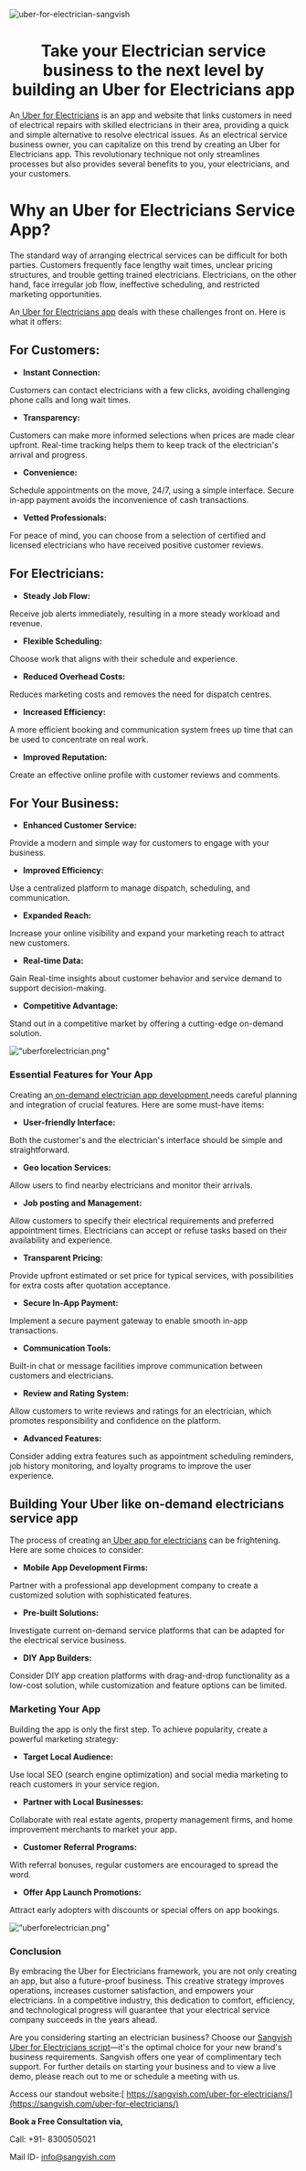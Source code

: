 ![uber-for-electrician-sangvish](https://github.com/sangvishtechnologies/uber-for-electricians/assets/161323540/efd9c933-25da-4113-bc5a-11b49c12777b)


<h1 align="center"> Take your Electrician service business to the next level by building an Uber for Electricians app </h1> 

An[ Uber for Electricians](https://sangvish.com/uber-for-electricians/) is an app and website that links customers in need of electrical repairs with skilled electricians in their area, providing a quick and simple alternative to resolve electrical issues. As an electrical service business owner, you can capitalize on this trend by creating an Uber for Electricians app. This revolutionary technique not only streamlines processes but also provides several benefits to you, your electricians, and your customers.

# Why an Uber for Electricians Service App?
The standard way of arranging electrical services can be difficult for both parties. Customers frequently face lengthy wait times, unclear pricing structures, and trouble getting trained electricians. Electricians, on the other hand, face irregular job flow, ineffective scheduling, and restricted marketing opportunities.

An[ Uber for Electricians app](https://sangvish.com/uber-for-electricians/) deals with these challenges front on. Here is what it offers:
## For Customers:

* **Instant Connection:** 

Customers can contact electricians with a few clicks, avoiding challenging phone calls and long wait times.
* **Transparency:** 

Customers can make more informed selections when prices are made clear upfront. Real-time tracking helps them to keep track of the electrician's arrival and progress.
* **Convenience:** 

Schedule appointments on the move, 24/7, using a simple interface. Secure in-app payment avoids the inconvenience of cash transactions.
* **Vetted Professionals:** 

For peace of mind, you can choose from a selection of certified and licensed electricians who have received positive customer reviews.
## For Electricians:
* **Steady Job Flow:**

Receive job alerts immediately, resulting in a more steady workload and revenue.
* **Flexible Scheduling:** 

Choose work that aligns with their schedule and experience.
* **Reduced Overhead Costs:**
  
Reduces marketing costs and removes the need for dispatch centres.
* **Increased Efficiency:**

A more efficient booking and communication system frees up time that can be used to concentrate on real work.
* **Improved Reputation:** 

Create an effective online profile with customer reviews and comments.
## For Your Business:
* **Enhanced Customer Service:**

Provide a modern and simple way for customers to engage with your business.
* **Improved Efficiency:** 

Use a centralized platform to manage dispatch, scheduling, and communication.
* **Expanded Reach:** 

Increase your online visibility and expand your marketing reach to attract new customers.
* **Real-time Data:** 

Gain Real-time insights about customer behavior and service demand to support decision-making.
* **Competitive Advantage:** 

Stand out in a competitive market by offering a cutting-edge on-demand solution.

<div class="Box-sc-g0xbh4-0 iIZCet"><img alt=“uberforelectrician.png" src="https://github.com/sangvishtechnologies/uber-for-electricians/blob/main/images/electrician-for-uber.png" data-hpc="true" class="Box-sc-g0xbh4-0 kzRgrI"></div>

### Essential Features for Your App
Creating an[ on-demand electrician app development ](https://sangvish.com/uber-for-electricians/)needs careful planning and integration of crucial features. Here are some must-have items:

* **User-friendly Interface:** 

Both the customer's and the electrician's interface should be simple and straightforward.
* **Geo location Services:** 

Allow users to find nearby electricians and monitor their arrivals.
* **Job posting and Management:** 

Allow customers to specify their electrical requirements and preferred appointment times. Electricians can accept or refuse tasks based on their availability and experience.
* **Transparent Pricing:** 

Provide upfront estimated or set price for typical services, with possibilities for extra costs after quotation acceptance.
* **Secure In-App Payment:** 

Implement a secure payment gateway to enable smooth in-app transactions.
* **Communication Tools:** 

Built-in chat or message facilities improve communication between customers and electricians.
* **Review and Rating System:** 

Allow customers to write reviews and ratings for an electrician, which promotes responsibility and confidence on the platform.
* **Advanced Features:** 

Consider adding extra features such as appointment scheduling reminders, job history monitoring, and loyalty programs to improve the user experience.
## Building Your Uber like on-demand electricians service app
The process of creating an[ Uber app for electricians](https://sangvish.com/uber-for-electricians/) can be frightening. Here are some choices to consider:
* **Mobile App Development Firms:** 

Partner with a professional app development company to create a customized solution with sophisticated features.
* **Pre-built Solutions:** 

Investigate current on-demand service platforms that can be adapted for the electrical service business.
* **DIY App Builders:** 

Consider DIY app creation platforms with drag-and-drop functionality as a low-cost solution, while customization and feature options can be limited.
### Marketing Your App
Building the app is only the first step. To achieve popularity, create a powerful marketing strategy:
* **Target Local Audience:** 

Use local SEO (search engine optimization) and social media marketing to reach customers in your service region.
* **Partner with Local Businesses:** 

Collaborate with real estate agents, property management firms, and home improvement merchants to market your app.
* **Customer Referral Programs:** 

With referral bonuses, regular customers are encouraged to spread the word.
* **Offer App Launch Promotions:** 

Attract early adopters with discounts or special offers on app bookings.

<div class="Box-sc-g0xbh4-0 iIZCet"><img alt=“uberforelectrician.png" src="https://github.com/sangvishtechnologies/uber-for-electricians/blob/main/images/uber-for-electrician.png" data-hpc="true" class="Box-sc-g0xbh4-0 kzRgrI"></div>


### Conclusion
By embracing the Uber for Electricians framework, you are not only creating an app, but also a future-proof business. This creative strategy improves operations, increases customer satisfaction, and empowers your electricians. In a competitive industry, this dedication to comfort, efficiency, and technological progress will guarantee that your electrical service company succeeds in the years ahead.

Are you considering starting an electrician business? Choose our [Sangvish Uber for Electricians script](https://sangvish.com/uber-for-electricians/)—it's the optimal choice for your new brand's business requirements. Sangvish offers one year of complimentary tech support. For further details on starting your business and to view a live demo, please reach out to me or schedule a meeting with us.

Access our standout website:[ https://sangvish.com/uber-for-electricians/](https://sangvish.com/uber-for-electricians/)

**Book a Free Consultation via,**

Call: +91- 8300505021

Mail ID-  [info@sangvish.com](mailto:info@sangvish.com)
